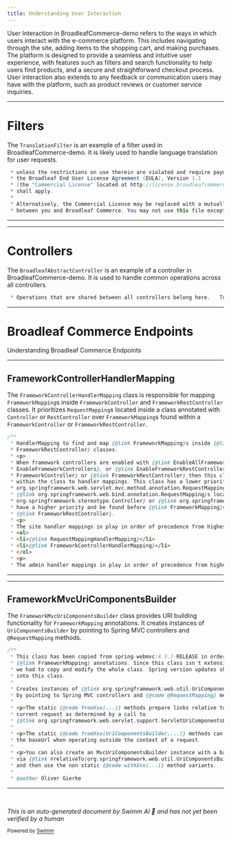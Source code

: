 ```yaml
---
title: Understanding User Interaction
---
```

User Interaction in BroadleafCommerce-demo refers to the ways in which users interact with the e-commerce platform. This includes navigating through the site, adding items to the shopping cart, and making purchases. The platform is designed to provide a seamless and intuitive user experience, with features such as filters and search functionality to help users find products, and a secure and straightforward checkout process. User interaction also extends to any feedback or communication users may have with the platform, such as product reviews or customer service inquiries.

<SwmSnippet path="/common/src/main/java/org/broadleafcommerce/common/web/filter/TranslationFilter.java" line="9">

---

# Filters

The `TranslationFilter` is an example of a filter used in BroadleafCommerce-demo. It is likely used to handle language translation for user requests.

```java
 * unless the restrictions on use therein are violated and require payment to Broadleaf in which case
 * the Broadleaf End User License Agreement (EULA), Version 1.1
 * (the "Commercial License" located at http://license.broadleafcommerce.org/commercial_license-1.1.txt)
 * shall apply.
 * 
 * Alternatively, the Commercial License may be replaced with a mutually agreed upon license (the "Custom License")
 * between you and Broadleaf Commerce. You may not use this file except in compliance with the applicable license.
```

---

</SwmSnippet>

<SwmSnippet path="/common/src/main/java/org/broadleafcommerce/common/web/controller/BroadleafAbstractController.java" line="40">

---

# Controllers

The `BroadleafAbstractController` is an example of a controller in BroadleafCommerce-demo. It is used to handle common operations across all controllers.

```java
 * Operations that are shared between all controllers belong here.   To use composition rather than
```

---

</SwmSnippet>

# Broadleaf Commerce Endpoints

Understanding Broadleaf Commerce Endpoints

<SwmSnippet path="/common/src/main/java/org/broadleafcommerce/common/web/controller/FrameworkControllerHandlerMapping.java" line="37">

---

## FrameworkControllerHandlerMapping

The `FrameworkControllerHandlerMapping` class is responsible for mapping `FrameworkMapping`s inside `FrameworkController` and `FrameworkRestController` classes. It prioritizes `RequestMapping`s located inside a class annotated with `Controller` or `RestController` over `FrameworkMapping`s found within a `FrameworkController` or `FrameworkRestController`.

```java
/**
 * HandlerMapping to find and map {@link FrameworkMapping}s inside {@link FrameworkController} and {@link
 * FrameworkRestController} classes.
 * <p>
 * When framework controllers are enabled with {@link EnableAllFrameworkControllers}, {@link
 * EnableFrameworkControllers}, or {@link EnableFrameworkRestControllers} and a class is annotated with {@link
 * FrameworkController} or {@link FrameworkRestController} then this class will add {@link FrameworkMapping}s found
 * within the class to handler mappings. This class has a lower priority than the default {@link
 * org.springframework.web.servlet.mvc.method.annotation.RequestMappingHandlerMapping} so when a request comes in,
 * {@link org.springframework.web.bind.annotation.RequestMapping}s located inside a class annotated with {@link
 * org.springframework.stereotype.Controller} or {@link org.springframework.web.bind.annotation.RestController} will
 * have a higher priority and be found before {@link FrameworkMapping}s found within a {@link FrameworkController} or
 * {@link FrameworkRestController}.
 * <p>
 * The site handler mappings in play in order of precedence from highest to lowest are:
 * <ol>
 * <li>{@link RequestMappingHandlerMapping}</li>
 * <li>{@link FrameworkControllerHandlerMapping}</li>
 * </ol>
 * <p>
 * The admin handler mappings in play in order of precedence from highest to lowest are:
```

---

</SwmSnippet>

<SwmSnippet path="/common/src/main/java/org/broadleafcommerce/common/web/controller/FrameworkMvcUriComponentsBuilder.java" line="88">

---

## FrameworkMvcUriComponentsBuilder

The `FrameworkMvcUriComponentsBuilder` class provides URI building functionality for `FrameworkMapping` annotations. It creates instances of `UriComponentsBuilder` by pointing to Spring MVC controllers and `@RequestMapping` methods.

```java
/**
 * This class has been copied from spring-webmvc:4.3.7-RELEASE in order to provide URI building functionality for
 * {@link FrameworkMapping} annotations. Since this class isn't extensible due to heavy usage of {@code private}
 * we had to copy and modify the whole class. Spring version updates should seek to take in changes from {@link MvcUriComponentsBuilder}
 * into this class.
 *
 * Creates instances of {@link org.springframework.web.util.UriComponentsBuilder}
 * by pointing to Spring MVC controllers and {@code @RequestMapping} methods.
 *
 * <p>The static {@code fromXxx(...)} methods prepare links relative to the
 * current request as determined by a call to
 * {@link org.springframework.web.servlet.support.ServletUriComponentsBuilder#fromCurrentServletMapping()}.
 *
 * <p>The static {@code fromXxx(UriComponentsBuilder,...)} methods can be given
 * the baseUrl when operating outside the context of a request.
 *
 * <p>You can also create an MvcUriComponentsBuilder instance with a baseUrl
 * via {@link #relativeTo(org.springframework.web.util.UriComponentsBuilder)}
 * and then use the non-static {@code withXxx(...)} method variants.
 *
 * @author Oliver Gierke
```

---

</SwmSnippet>

&nbsp;

*This is an auto-generated document by Swimm AI 🌊 and has not yet been verified by a human*

<SwmMeta version="3.0.0" repo-id="Z2l0aHViJTNBJTNBQnJvYWRsZWFmQ29tbWVyY2UtZGVtbyUzQSUzQWdpbGFkbmF2b3Q=" repo-name="BroadleafCommerce-demo" doc-type="overview"><sup>Powered by [Swimm](/)</sup></SwmMeta>
